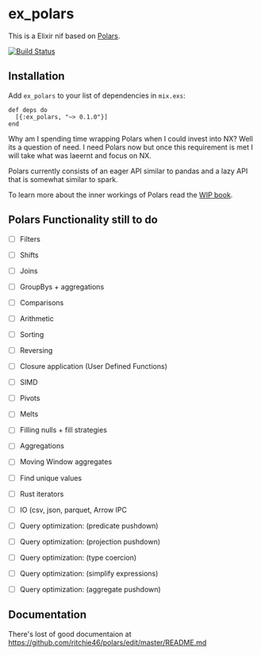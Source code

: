 # ex_polars

This is a Elixir nif based on [Polars](https://github.com/ritchie46/polars). 

[![Build Status](https://travis-ci.org/thanos/ex_polars.svg?branch=main)](https://travis-ci.org/thanos/ex_polars)


## Installation

Add `ex_polars` to your list of dependencies in `mix.exs`:

```
def deps do
  [{:ex_polars, "~> 0.1.0"}]
end
```


Why am I spending time wrapping Polars when I could invest into NX? Well its a question of need. I need Polars now but once this requirement is met I will take what was laeernt and focus on NX.

Polars currently consists of an eager API similar to pandas and a lazy API that is somewhat similar to spark. 


To learn more about the inner workings of Polars read the [WIP book](https://ritchie46.github.io/polars-book/).




## Polars Functionality still to do

- [ ] Filters    
- [ ] Shifts                       
- [ ] Joins
- [ ] GroupBys + aggregations  
- [ ] Comparisons  
- [ ] Arithmetic
- [ ] Sorting 
- [ ] Reversing             
- [ ] Closure application (User Defined Functions) 
- [ ] SIMD
- [ ] Pivots         
- [ ] Melts  
- [ ] Filling nulls + fill strategies 
- [ ] Aggregations       
- [ ] Moving Window aggregates       
- [ ] Find unique values   
- [ ] Rust iterators  
- [ ] IO (csv, json, parquet, Arrow IPC  
- [ ] Query optimization: (predicate pushdown)
- [ ] Query optimization: (projection pushdown) 
- [ ] Query optimization: (type coercion)
- [ ] Query optimization: (simplify expressions)  
- [ ] Query optimization: (aggregate pushdown)   



## Documentation
There's lost of good documentaion at https://github.com/ritchie46/polars/edit/master/README.md




